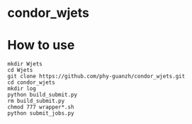 # condor_wjets
# How to use
```
mkdir Wjets
cd Wjets
git clone https://github.com/phy-guanzh/condor_wjets.git
cd condor_wjets
mkdir log
python build_submit.py
rm build_submit.py
chmod 777 wrapper*.sh
python submit_jobs.py
```
